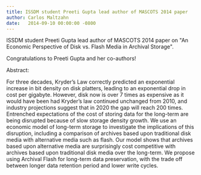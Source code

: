 ```yaml
---
title: ISSDM student Preeti Gupta lead author of MASCOTS 2014 paper
author: Carlos Maltzahn
date:   2014-09-10 00:00:00 -0800
---
```

ISSDM student Preeti Gupta lead author of MASCOTS 2014 paper on "An Economic
Perspective of Disk vs. Flash Media in Archival Storage".

Congratulations to Preeti Gupta and her co-authors!

Abstract:

For three decades, Kryder’s Law correctly predicted an exponential increase in
bit density on disk platters, leading to an exponential drop in cost per gigabyte.
However, disk now is over 7 times as expensive as it would have been had
Kryder’s law continued unchanged from 2010, and industry projections suggest
that in 2020 the gap will reach 200 times. Entrenched expectations of the cost
of storing data for the long-term are being disrupted because of slow storage
density growth. We use an economic model of long-term storage to investigate
the implications of this disruption, including a comparison of archives based
upon traditional disk media with alternative media such as flash. Our model
shows that archives based upon alternative media are surprisingly cost
competitive with archives based upon traditional disk media over the long-term.
We propose using Archival Flash for long-term data preservation, with the trade
off between longer data retention period and lower write cycles.
